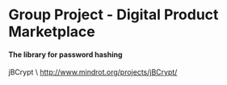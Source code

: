 Group Project - Digital Product Marketplace
===========================================


#### The library for password hashing

jBCrypt \\
http://www.mindrot.org/projects/jBCrypt/
